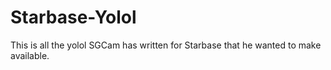 # Starbase-Yolol

This is all the yolol SGCam has written for Starbase that he wanted to make available.
